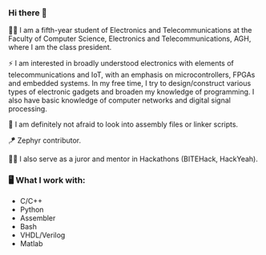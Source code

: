 ### Hi there 👋

👨‍🎓 I am a fifth-year student of Electronics and Telecommunications at the Faculty of Computer Science, Electronics and Telecommunications, AGH, where I am the class president.

⚡ I am interested in broadly understood electronics with elements of telecommunications and IoT, with an emphasis on microcontrollers, FPGAs and embedded systems. In my free time, I try to design/construct various types of electronic gadgets and broaden my knowledge of programming. I also have basic knowledge of computer networks and digital signal processing.

👀 I am definitely not afraid to look into assembly files or linker scripts.

🪁 Zephyr contributor.

👨‍🏫 I also serve as a juror and mentor in Hackathons (BITEHack, HackYeah).

### 🖥 What I work with:

- C/C++
- Python
- Assembler
- Bash
- VHDL/Verilog
- Matlab
